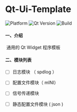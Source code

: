 # Qt-Ui-Template

![Platform](https://img.shields.io/badge/paltform-win10_x64-brightgreen)
![Qt Version](https://img.shields.io/badge/_Qt_-5.15.2-yellowgreen)
![Build](https://img.shields.io/badge/build-MSVC_2019_x64-blue)

#### 一、介绍
​	通用的 Qt Widget 程序模板

#### 二、模块列表
- [ ] 日志模块 （ spdlog ）
- [ ] 配置文件模块（ mINI）
- [ ] 信号传递模块
- [ ] 静态配置文件模块 ( json )

